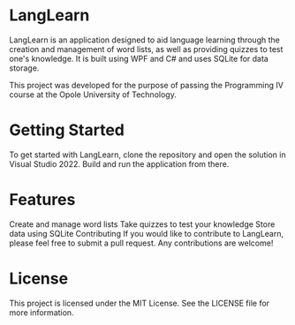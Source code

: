 # LangLearn
LangLearn is an application designed to aid language learning through the creation and management of word lists, as well as providing quizzes to test one's knowledge. It is built using WPF and C# and uses SQLite for data storage.

This project was developed for the purpose of passing the Programming IV course at the Opole University of Technology.

# Getting Started
To get started with LangLearn, clone the repository and open the solution in Visual Studio 2022. Build and run the application from there.

# Features
Create and manage word lists
Take quizzes to test your knowledge
Store data using SQLite
Contributing
If you would like to contribute to LangLearn, please feel free to submit a pull request. Any contributions are welcome!

# License
This project is licensed under the MIT License. See the LICENSE file for more information.
